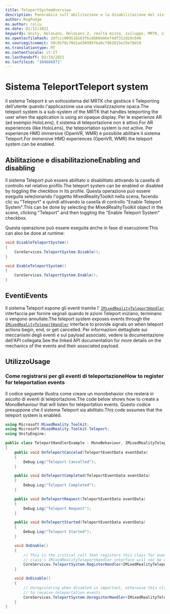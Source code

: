 ```yaml
---
title: TeleportSystemOverview
description: Panoramica sull'abilitazione e la disabilitazione del sistema Teleport in MRTK
author: RogPodge
ms.author: roliu
ms.date: 01/12/2021
keywords: Unity, HoloLens, HoloLens 2, realtà mista, sviluppo, MRTK, sistema Teleport,
ms.openlocfilehash: 2dfccc009510183f6c6b60d46ef4df312d2dc046
ms.sourcegitcommit: 59c91f8c70d1ad30995fba6cf862615e25e78d10
ms.translationtype: MT
ms.contentlocale: it-IT
ms.lasthandoff: 03/19/2021
ms.locfileid: "104686871"
---
```

# <a name="teleport-system"></a><span data-ttu-id="5c4df-104">Sistema Teleport</span><span class="sxs-lookup"><span data-stu-id="5c4df-104">Teleport system</span></span>

<span data-ttu-id="5c4df-105">Il sistema Teleport è un sottosistema del MRTK che gestisce il Teleporting dell'utente quando l'applicazione usa una visualizzazione opaca.</span><span class="sxs-lookup"><span data-stu-id="5c4df-105">The teleport system is a sub-system of the MRTK that handles teleporting the user when the application is using an opaque display.</span></span> <span data-ttu-id="5c4df-106">Per le esperienze AR (ad esempio HoloLens), il sistema di teleportazione non è attivo.</span><span class="sxs-lookup"><span data-stu-id="5c4df-106">For AR experiences (like HoloLens), the teleportation system is not active.</span></span> <span data-ttu-id="5c4df-107">Per esperienze HMD immersive (OpenVR, WMR) è possibile abilitare il sistema Teleport.</span><span class="sxs-lookup"><span data-stu-id="5c4df-107">For immersive HMD experiences (OpenVR, WMR) the teleport system can be enabled.</span></span>

## <a name="enabling-and-disabling"></a><span data-ttu-id="5c4df-108">Abilitazione e disabilitazione</span><span class="sxs-lookup"><span data-stu-id="5c4df-108">Enabling and disabling</span></span>

<span data-ttu-id="5c4df-109">Il sistema Teleport può essere abilitato o disabilitato attivando la casella di controllo nel relativo profilo.</span><span class="sxs-lookup"><span data-stu-id="5c4df-109">The teleport system can be enabled or disabled by toggling the checkbox in its profile.</span></span>
<span data-ttu-id="5c4df-110">Questa operazione può essere eseguita selezionando l'oggetto MixedRealityToolkit nella scena, facendo clic su "Teleport" e quindi attivando la casella di controllo "Enable Teleport System".</span><span class="sxs-lookup"><span data-stu-id="5c4df-110">This can be done by selecting the MixedRealityToolkit object in the scene, clicking "Teleport" and then toggling the "Enable Teleport System" checkbox.</span></span>

<span data-ttu-id="5c4df-111">Questa operazione può essere eseguita anche in fase di esecuzione:</span><span class="sxs-lookup"><span data-stu-id="5c4df-111">This can also be done at runtime:</span></span>

```c#
void DisableTeleportSystem()
{
    CoreServices.TeleportSystem.Disable();
}

void EnableTeleportSystem()
{
    CoreServices.TeleportSystem.Enable();
}
```

## <a name="events"></a><span data-ttu-id="5c4df-112">Eventi</span><span class="sxs-lookup"><span data-stu-id="5c4df-112">Events</span></span>

<span data-ttu-id="5c4df-113">Il sistema Teleport espone gli eventi tramite l' [`IMixedRealityTeleportHandler`](xref:Microsoft.MixedReality.Toolkit.Teleport.IMixedRealityTeleportHandler) interfaccia per fornire segnali quando le azioni Teleport iniziano, terminano o vengono annullate.</span><span class="sxs-lookup"><span data-stu-id="5c4df-113">The teleport system exposes events through the [`IMixedRealityTeleportHandler`](xref:Microsoft.MixedReality.Toolkit.Teleport.IMixedRealityTeleportHandler) interface to provide signals on when teleport actions begin, end, or get cancelled.</span></span>
<span data-ttu-id="5c4df-114">Per informazioni dettagliate sui meccanismi degli eventi e sul payload associato, vedere la documentazione dell'API collegata.</span><span class="sxs-lookup"><span data-stu-id="5c4df-114">See the linked API documentation for more details on the mechanics of the events and their associated payload.</span></span>

## <a name="usage"></a><span data-ttu-id="5c4df-115">Utilizzo</span><span class="sxs-lookup"><span data-stu-id="5c4df-115">Usage</span></span>

### <a name="how-to-register-for-teleportation-events"></a><span data-ttu-id="5c4df-116">Come registrarsi per gli eventi di teleportazione</span><span class="sxs-lookup"><span data-stu-id="5c4df-116">How to register for teleportation events</span></span>

<span data-ttu-id="5c4df-117">Il codice seguente illustra come creare un monobehavior che resterà in ascolto di eventi di teleportazione.</span><span class="sxs-lookup"><span data-stu-id="5c4df-117">The code below shows how to create a MonoBehaviour that will listen for teleportation events.</span></span> <span data-ttu-id="5c4df-118">Questo codice presuppone che il sistema Teleport sia abilitato.</span><span class="sxs-lookup"><span data-stu-id="5c4df-118">This code assumes that the teleport system is enabled.</span></span>

```c#
using Microsoft.MixedReality.Toolkit;
using Microsoft.MixedReality.Toolkit.Teleport;
using UnityEngine;

public class TeleportHandlerExample : MonoBehaviour, IMixedRealityTeleportHandler
{
    public void OnTeleportCanceled(TeleportEventData eventData)
    {
        Debug.Log("Teleport Cancelled");
    }

    public void OnTeleportCompleted(TeleportEventData eventData)
    {
        Debug.Log("Teleport Completed");
    }

    public void OnTeleportRequest(TeleportEventData eventData)
    {
        Debug.Log("Teleport Request");
    }

    public void OnTeleportStarted(TeleportEventData eventData)
    {
        Debug.Log("Teleport Started");
    }

    void OnEnable()
    {
        // This is the critical call that registers this class for events. Without this
        // class's IMixedRealityTeleportHandler interface will not be called.
        CoreServices.TeleportSystem.RegisterHandler<IMixedRealityTeleportHandler>(this);
    }

    void OnDisable()
    {
        // Unregistering when disabled is important, otherwise this class will continue
        // to receive teleportation events.
        CoreServices.TeleportSystem.UnregisterHandler<IMixedRealityTeleportHandler>(this);
    }
}
```
